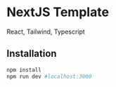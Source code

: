 # NextJS Template

React, Tailwind, Typescript

## Installation

```bash
npm install
npm run dev #localhost:3000
```
